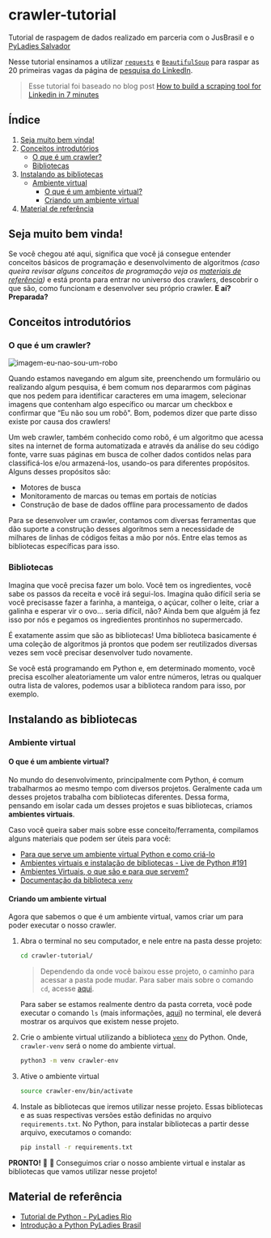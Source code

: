 # crawler-tutorial
Tutorial de raspagem de dados realizado em parceria com o JusBrasil e o [PyLadies Salvador](https://www.instagram.com/pyladies.ssa/)

Nesse tutorial ensinamos a utilizar [`requests`](https://docs.python-requests.org/en/latest/) e [`BeautifulSoup`](https://beautiful-soup-4.readthedocs.io/en/latest/) para raspar as 20 primeiras vagas da página de [pesquisa do LinkedIn](https://www.linkedin.com/jobs/search).

> Esse tutorial foi baseado no blog post [How to build a scraping tool for Linkedin in 7 minutes](https://blog.devgenius.io/how-to-build-a-scraping-tool-for-linkedin-in-7-minutes-tool-data-science-csv-selenium-beautifulsoup-python-a673f12ac579)


## Índice

1. [Seja muito bem vinda!](#seja-muito-bem-vinda)
2. [Conceitos introdutórios](#conceitos-introdutórios)
    - [O que é um crawler?](#o-que-é-um-crawler)
    - [Bibliotecas](#bibliotecas)
3. [Instalando as bibliotecas](#instalando-as-bibliotecas)
    - [Ambiente virtual](#ambiente-virtual)
        - [O que é um ambiente virtual?](#o-que-é-um-ambiente-virtual)
        - [Criando um ambiente virtual](#criando-um-ambiente-virtual)
4. [Material de referência](#material-de-referência)

## Seja muito bem vinda!
Se você chegou até aqui, significa que você já consegue entender conceitos básicos de programação e desenvolvimento de algoritmos *(caso queira revisar alguns conceitos de programação veja os [materiais de referência](#material-de-referência))* e está pronta para entrar no universo dos crawlers, descobrir o que são, como funcionam e desenvolver seu próprio crawler. 
**E aí? Preparada?**

## Conceitos introdutórios
### O que é um crawler?
![imagem-eu-nao-sou-um-robo](https://jornalfatosenoticias.com.br/wp-content/uploads/2020/08/FOTO-TEXTO-LUIZ-FERNANDO.jpg)

Quando estamos navegando em algum site, preenchendo um formulário ou realizando algum pesquisa, é bem comum nos depararmos com páginas que nos pedem para identificar caracteres em uma imagem, selecionar imagens que contenham algo específico ou marcar um checkbox e confirmar que “Eu não sou um robô". Bom, podemos dizer que parte disso existe por causa dos crawlers!


Um web crawler, também conhecido como robô, é um algoritmo que acessa sites na internet de forma automatizada e através da análise do seu código fonte, varre suas páginas em busca de colher dados contidos nelas para classificá-los e/ou armazená-los, usando-os para diferentes propósitos. Alguns desses propósitos são:
- Motores de busca
- Monitoramento de marcas ou temas em portais de notícias
- Construção de base de dados offline para processamento de dados

Para se desenvolver um crawler, contamos com diversas ferramentas que dão suporte a construção desses algoritmos sem a necessidade de milhares de linhas de códigos feitas a mão por nós. Entre elas temos as bibliotecas específicas para isso.

### Bibliotecas
Imagina que você precisa fazer um bolo. Você tem os ingredientes, você sabe os passos da receita e você irá segui-los. Imagina quão difícil seria se você precisasse fazer a farinha, a manteiga, o açúcar, colher o leite, criar a galinha e esperar vir o ovo… seria difícil, não? Ainda bem que alguém já fez isso por nós e pegamos os ingredientes prontinhos no supermercado.

É exatamente assim que são as bibliotecas! Uma biblioteca basicamente é uma coleção de algoritmos já prontos que podem ser reutilizados diversas vezes sem você precisar desenvolver tudo novamente.

Se você está programando em Python e, em determinado momento, você precisa escolher aleatoriamente um valor entre números, letras ou qualquer outra lista de valores, podemos usar a biblioteca random para isso, por exemplo.

## Instalando as bibliotecas

### Ambiente virtual
#### O que é um ambiente virtual?
No mundo do desenvolvimento, principalmente com Python, é comum trabalharmos ao mesmo tempo com diversos projetos. Geralmente cada um desses projetos trabalha com bibliotecas diferentes. Dessa forma, pensando em isolar cada um desses projetos e suas bibliotecas, criamos **ambientes virtuais**. 

Caso você queira saber mais sobre esse conceito/ferramenta, compilamos alguns materiais que podem ser úteis para você:
* [Para que serve um ambiente virtual Python e como criá-lo](https://medium.com/programacaodinamica/para-que-serve-um-ambiente-virtual-python-e-como-cri%C3%A1-lo-b4217ffed8d7#:~:text=Um%20ambiente%20virtual%20%C3%A9%20uma,facilmente%20apenas%20excluindo%20a%20pasta.)
* [Ambientes virtuais e instalação de bibliotecas - Live de Python #191](https://www.youtube.com/watch?v=naGF7EIUFp0)
* [Ambientes Virtuais, o que são e para que servem?](https://www.youtube.com/watch?v=abTLJtSjclg)
* [Documentação da biblioteca `venv`](https://docs.python.org/pt-br/3/library/venv.html)

#### Criando um ambiente virtual

Agora que sabemos o que é um ambiente virtual, vamos criar um para poder executar o nosso crawler.

1. Abra o terminal no seu computador, e nele entre na pasta desse projeto:

    ```bash
    cd crawler-tutorial/
    ```

    > Dependendo da onde você baixou esse projeto, o caminho para acessar a pasta pode mudar. Para saber mais sobre o comando `cd`, acesse [aqui](https://pt.wikipedia.org/wiki/Cd_(comando)).

    Para saber se estamos realmente dentro da pasta correta, você pode executar o comando `ls` (mais informações, [aqui](https://pt.wikipedia.org/wiki/Ls)) no terminal, ele deverá mostrar os arquivos que existem nesse projeto.

2. Crie o ambiente virtual utilizando a biblioteca [`venv`](https://docs.python.org/3/library/venv.html) do Python. Onde, `crawler-venv` será o nome do ambiente virtual.

    ```bash
    python3 -m venv crawler-env
    ```

3. Ative o ambiente virtual

    ```bash
    source crawler-env/bin/activate
    ```

4. Instale as bibliotecas que iremos utilizar nesse projeto. Essas bibliotecas e as suas respectivas versões estão definidas no arquivo `requirements.txt`. No Python, para instalar bibliotecas a partir desse arquivo, executamos o comando:

    ```bash
    pip install -r requirements.txt
    ```

**PRONTO!** :tada: :confetti_ball: Conseguimos criar o nosso ambiente virtual e instalar as bibliotecas que vamos utilizar nesse projeto!  

## Material de referência
- [Tutorial de Python - PyLadies Rio](https://github.com/PyLadiesRio/workshop-python01)
- [Introdução a Python PyLadies Brasil](https://introducao-a-python-pyladies-brasil.netlify.app/)
